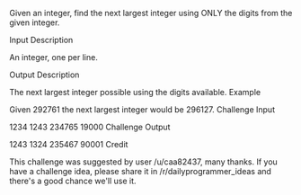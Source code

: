 Given an integer, find the next largest integer using ONLY the digits from the given integer.

Input Description

An integer, one per line.

Output Description

The next largest integer possible using the digits available.
Example

Given 292761 the next largest integer would be 296127.
Challenge Input

1234
1243
234765
19000
Challenge Output

1243
1324
235467
90001
Credit

This challenge was suggested by user /u/caa82437, many thanks. If you have a challenge idea, please share it in /r/dailyprogrammer_ideas and there's a good chance we'll use it.
